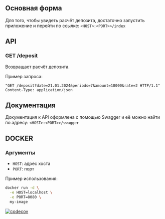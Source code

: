 ## Основная форма

Для того, чтобы увидеть расчёт депозита, достаточно запустить приложение и перейти по ссылке: `<HOST>:<PORT>>/index`

## API

### GET /deposit

Возвращает расчёт депозита.

Пример запроса:

```http
"GET /deposit?date=21.01.2024&periods=7&amount=10000&rate=2 HTTP/1.1"
Content-Type: application/json
```

## Документация

Документация к API оформлена с помощью Swagger и её можно найти по адресу: `<HOST>:<PORT>>/swagger`

## DOCKER

### Аргументы

* `HOST`: адрес хоста
* `PORT`: порт

Пример использования:

```bash
docker run -d \
  -e HOST=localhost \
  -e PORT=8080 \
  my-image
```

[![codecov](https://codecov.io/gh/Ar-b-ra/REST_Test/branch/master/graph/badge.svg)](https://codecov.io/gh/Ar-b-ra/REST_Test)